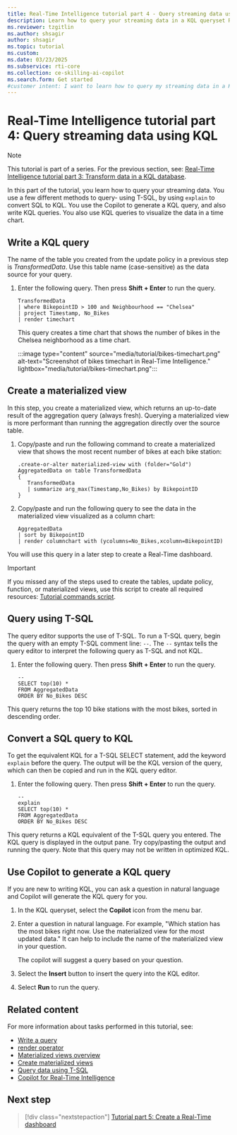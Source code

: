 ```yaml
---
title: Real-Time Intelligence tutorial part 4 - Query streaming data using KQL
description: Learn how to query your streaming data in a KQL queryset Real-Time Intelligence.
ms.reviewer: tzgitlin
ms.author: shsagir
author: shsagir
ms.topic: tutorial
ms.custom:
ms.date: 03/23/2025
ms.subservice: rti-core
ms.collection: ce-skilling-ai-copilot
ms.search.form: Get started
#customer intent: I want to learn how to query my streaming data in a KQL queryset in Real-Time Intelligence.
---
```

# Real-Time Intelligence tutorial part 4: Query streaming data using KQL

> [!NOTE]
> This tutorial is part of a series. For the previous section, see: [Real-Time Intelligence tutorial part 3: Transform data in a KQL database](tutorial-3-transform-kql-database.md).

In this part of the tutorial, you learn how to query your streaming data. You use a few different methods to query- using T-SQL, by using `explain` to convert SQL to KQL. You use the Copilot to generate a KQL query, and also write KQL queries. You also use KQL queries to visualize the data in a time chart.
    

## Write a KQL query

The name of the table you created from the update policy in a previous step is *TransformedData*. Use this table name (case-sensitive) as the data source for your query.

1. Enter the following query. Then press **Shift + Enter** to run the query.

    ```kusto
    TransformedData
    | where BikepointID > 100 and Neighbourhood == "Chelsea"
    | project Timestamp, No_Bikes
    | render timechart
    ```

    This query creates a time chart that shows the number of bikes in the Chelsea neighborhood as a time chart.

    :::image type="content" source="media/tutorial/bikes-timechart.png" alt-text="Screenshot of bikes timechart in Real-Time Intelligence." lightbox="media/tutorial/bikes-timechart.png":::

## Create a materialized view

In this step, you create a materialized view, which returns an up-to-date result of the aggregation query (always fresh). Querying a materialized view is more performant than running the aggregation directly over the source table.

1. Copy/paste and run the following command to create a materialized view that shows the most recent number of bikes at each bike station:

    ``` kusto
    .create-or-alter materialized-view with (folder="Gold") AggregatedData on table TransformedData
    {
       TransformedData
       | summarize arg_max(Timestamp,No_Bikes) by BikepointID
    }
    ```

1. Copy/paste and run the following query to see the data in the materialized view visualized as a column chart:

    ```kusto
    AggregatedData
    | sort by BikepointID
    | render columnchart with (ycolumns=No_Bikes,xcolumn=BikepointID)
    ```

You will use this query in a later step to create a Real-Time dashboard.

> [!IMPORTANT]
> If you missed any of the steps used to create the tables, update policy, function, or materialized views, use this script to create all required resources: [Tutorial commands script](https://github.com/microsoft/fabric-samples/blob/main/docs-samples/real-time-intelligence/tutorial-commands-script.kql).


## Query using T-SQL

The query editor supports the use of T-SQL. To run a T-SQL query, begin the query with an empty T-SQL comment line: `--`. The `--` syntax tells the query editor to interpret the following query as T-SQL and not KQL.

1. Enter the following query. Then press **Shift + Enter** to run the query.
    
    ```kusto
    --
    SELECT top(10) *
    FROM AggregatedData
    ORDER BY No_Bikes DESC
    ```

This query returns the top 10 bike stations with the most bikes, sorted in descending order.

## Convert a SQL query to KQL

To get the equivalent KQL for a T-SQL SELECT statement, add the keyword `explain` before the query. The output will be the KQL version of the query, which can then be copied and run in the KQL query editor.

1. Enter the following query. Then press **Shift + Enter** to run the query.

    ```kusto
    --
    explain
    SELECT top(10) *
    FROM AggregatedData
    ORDER BY No_Bikes DESC
    ```

This query returns a KQL equivalent of the T-SQL query you entered. The KQL query is displayed in the output pane. Try copy/pasting the output and running the query. Note that this query may not be written in optimized KQL.
    
## Use Copilot to generate a KQL query

If you are new to writing KQL, you can ask a question in natural language and Copilot will generate the KQL query for you.

1. In the KQL queryset, select the **Copilot** icon from the menu bar.
1. Enter a question in natural language. For example, "Which station has the most bikes right now. Use the materialized view for the most updated data." It can help to include the name of the materialized view in your question.

    The copilot will suggest a query based on your question.
1. Select the **Insert** button to insert the query into the KQL editor.
1. Select **Run** to run the query.

## Related content

For more information about tasks performed in this tutorial, see:

* [Write a query](kusto-query-set.md#write-a-query)
* [render operator](/azure/data-explorer/kusto/query/renderoperator?pivots=azuredataexplorer?context=/fabric/context/context&pivots=fabric)
* [Materialized views overview](/kusto/management/materialized-views/materialized-view-overview?view=microsoft-fabric&preserve-view=true)
* [Create materialized views](materialized-view.md)
* [Query data using T-SQL](/kusto/query/t-sql?view=microsoft-fabric&preserve-view=true)
* [Copilot for Real-Time Intelligence](../fundamentals/copilot-real-time-intelligence.md)

## Next step

> [!div class="nextstepaction"]
> [Tutorial part 5: Create a Real-Time dashboard](tutorial-5-create-dashboard.md)
